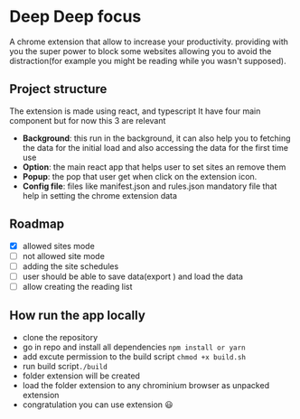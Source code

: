 # Deep Deep focus

A chrome extension that allow to increase your productivity. providing with you the super power to block some websites allowing you to avoid the distraction(for example you might be reading while you wasn't supposed).

## Project structure

The extension is made using react, and typescript
It have four main component but for now this 3 are relevant

- **Background**: this run in the background, it can also help you to fetching the data for the initial load and also accessing the data for the first time use
- **Option**: the main react app that helps user to set sites an remove them
- **Popup**: the pop that user get when click on the extension icon.
- **Config file**: files like manifest.json and rules.json mandatory file that help in setting the chrome extension data

## Roadmap

- [x] allowed sites mode
- [ ] not allowed site mode
- [ ] adding the site schedules
- [ ] user should be able to save data(export ) and load the data
- [ ] allow creating the reading list

## How run the app locally

- clone the repository
- go in repo and install all dependencies `npm install or yarn`
- add excute permission to the build script `chmod +x build.sh`
- run build script`./build`
- folder extension will be created
- load the folder extension to any chrominium browser as unpacked extension
- congratulation you can use extension :smiley:
